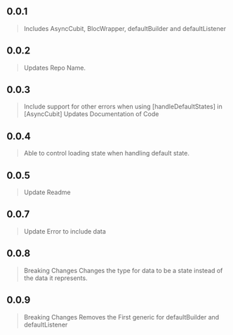 ## 0.0.1

> Includes AsyncCubit, BlocWrapper, defaultBuilder and defaultListener

## 0.0.2

> Updates Repo Name.

## 0.0.3

> Include support for other errors when using [handleDefaultStates] in [AsyncCubit]
> Updates Documentation of Code

## 0.0.4

> Able to control loading state when handling default state.

## 0.0.5

> Update Readme

## 0.0.7

> Update Error to include data

## 0.0.8

> Breaking Changes
> Changes the type for data to be a state instead of the data it represents.

## 0.0.9

> Breaking Changes
> Removes the First generic for defaultBuilder and defaultListener